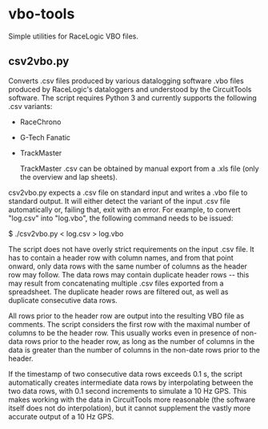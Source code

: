 vbo-tools
=========

Simple utilities for RaceLogic VBO files.


csv2vbo.py
----------

Converts .csv files produced by various datalogging software
.vbo files produced by RaceLogic's dataloggers and understood
by the CircuitTools software. The script requires Python 3 and
currently supports the following .csv variants:

  - RaceChrono
  - G-Tech Fanatic
  - TrackMaster

    TrackMaster .csv can be obtained by manual export
    from a .xls file (only the overview and lap sheets).

csv2vbo.py expects a .csv file on standard input and writes
a .vbo file to standard output. It will either detect the variant
of the input .csv file automatically or, failing that, exit with
an error. For example, to convert "log.csv" into "log.vbo", the 
following command needs to be issued:

$ ./csv2vbo.py < log.csv > log.vbo


The script does not have overly strict requirements on the input .csv
file. It has to contain a header row with column names, and from that
point onward, only data rows with the same number of columns as the
header row may follow. The data rows may contain duplicate header
rows -- this may result from concatenating multiple .csv files exported
from a spreadsheet. The duplicate header rows are filtered out, as well
as duplicate consecutive data rows.

All rows prior to the header row are output into the resulting VBO file
as comments. The script considers the first row with the maximal number of
columns to be the header row. This usually works even in presence of
non-data rows prior to the header row, as long as the number of columns
in the data is greater than the number of columns in the non-date rows
prior to the header.

If the timestamp of two consecutive data rows exceeds 0.1 s, the script
automatically creates intermediate data rows by interpolating between 
the two data rows, with 0.1 second increments to simulate a 10 Hz GPS.
This makes working with the data in CircuitTools more reasonable (the
software itself does not do interpolation), but it cannot supplement
the vastly more accurate output of a 10 Hz GPS.
